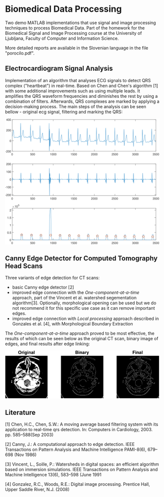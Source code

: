 # Biomedical Data Processing
Two demo MATLAB implementations that use signal and image processing techniques to process Biomedical Data.
Part of the homework for the Biomedical Signal and Image Processing course at the University of Ljubljana, Faculty of Computer and Information Science. 

More detailed reports are available in the Slovenian language in the file "porocilo.pdf".

## Electrocardiogram Signal Analysis
Implementation of an algorithm that analyses ECG signals to detect QRS complex ("heartbeat") in real-time. 
Based on Chen and Chen's algorithm [1] with some additional improvements such as using multiple leads. 
It amplifies the QRS waveform frequencies and diminishes the rest by using a combination of filters. 
Afterwards, QRS complexes are marked by applying a decision-making process. 
The main steps of the analysis can be seen bellow - original ecg signal, filtering and marking the QRS:

![ecgResults](ecgResults.png)

<!---
Tested on the [MIT-BIH Arrhythmia](https://physionet.org/content/mitdb/1.0.0/) and [Long Term ST](https://physionet.org/content/ltstdb/1.0.0/) databases with the [wfdb package](https://archive.physionet.org/physiotools/wfdb.shtml). 
Achieves above 0.97 precision and sensitivity. A sample of the test data is included with the source code.
-->

## Canny Edge Detector for Computed Tomography Head Scans
Three variants of edge detection for CT scans:
* basic Canny edge detector [2]
* improved edge connection with the *One-component-at-a-time* approach, part of the Vincent et al. watershed segementation algorithm[3]. Optionally, morphological opening can be used but we do not recommend it for this specific use case as it can remove important edges. 
* improved edge connection with *Local processing* approach described in Gonzales et al. [4], with Morphological Boundary Extraction

The *One-component-at-a-time* approach proved to be most effective, the results of which can be seen below as the original CT scan, binary image of edges, and final results after edge linking: 

![ctResults](ctResults.png)

## Literature
[1] Chen, H.C., Chen, S.W.: A moving average based filtering system with its application to real-time qrs detection. In: Computers in Cardiology, 2003. pp. 585–588(Sep 2003)

[2] Canny, J.: A computational approach to edge detection. IEEE Transactions on Pattern Analysis and Machine Intelligence PAMI-8(6), 679–698 (Nov 1986)

[3] Vincent, L., Soille, P.: Watersheds in digital spaces: an efficient algorithm based on immersion simulations. IEEE Transactions on Pattern Analysis and Machine Intelligence 13(6), 583–598 (June 1991

[4] Gonzalez, R.C., Woods, R.E.: Digital image processing. Prentice Hall, Upper Saddle River, N.J. (2008)
